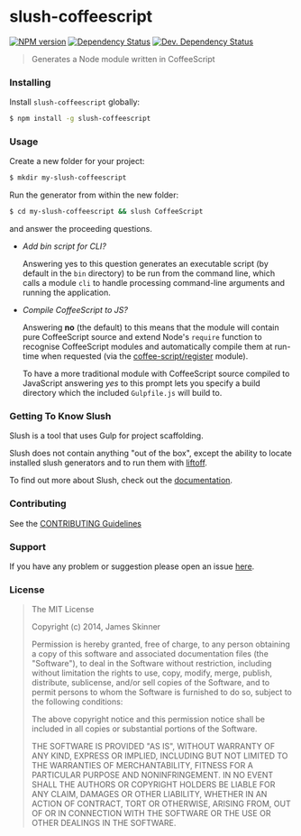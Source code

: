 # slush-coffeescript

[![NPM version][npm-image]][npm-url] [![Dependency Status][daviddm-image]][daviddm-url] [![Dev. Dependency Status][daviddm-dev-image]][daviddm-dev-url]

> Generates a Node module written in CoffeeScript


### Installing

Install `slush-coffeescript` globally:

```bash
$ npm install -g slush-coffeescript
```


### Usage

Create a new folder for your project:

```bash
$ mkdir my-slush-coffeescript
```

Run the generator from within the new folder:

```bash
$ cd my-slush-coffeescript && slush CoffeeScript
```

and answer the proceeding questions.

* _Add bin script for CLI?_

  Answering yes to this question generates an executable script (by default in the `bin` directory) to be run
  from the command line, which calls a module `cli` to handle processing command-line arguments and running
  the application.

* _Compile CoffeeScript to JS?_

  Answering __no__ (the default) to this means that the module will contain pure CoffeeScript source and extend Node's `require` function to recognise CoffeeScript modules and automatically compile them at run-time when requested (via the [coffee-script/register](http://coffeescript.org/documentation/docs/register.html) module).

  To have a more traditional module with CoffeeScript source compiled to JavaScript answering _yes_ to this prompt lets you specify a build directory which the included `Gulpfile.js` will build to.


### Getting To Know Slush

Slush is a tool that uses Gulp for project scaffolding.

Slush does not contain anything "out of the box", except the ability to locate installed slush generators and to run them with [liftoff](https://github.com/tkellen/node-liftoff).

To find out more about Slush, check out the [documentation](https://github.com/klei/slush).


### Contributing

See the [CONTRIBUTING Guidelines](https://github.com/spiralx/slush-coffeescript/blob/master/CONTRIBUTING.md)


### Support

If you have any problem or suggestion please open an issue [here](https://github.com/spiralx/slush-coffeescript/issues).


### License

> The MIT License
>
> Copyright (c) 2014, James Skinner
>
> Permission is hereby granted, free of charge, to any person
> obtaining a copy of this software and associated documentation
> files (the "Software"), to deal in the Software without
> restriction, including without limitation the rights to use,
> copy, modify, merge, publish, distribute, sublicense, and/or sell
> copies of the Software, and to permit persons to whom the
> Software is furnished to do so, subject to the following
> conditions:
>
> The above copyright notice and this permission notice shall be
> included in all copies or substantial portions of the Software.
>
> THE SOFTWARE IS PROVIDED "AS IS", WITHOUT WARRANTY OF ANY KIND,
> EXPRESS OR IMPLIED, INCLUDING BUT NOT LIMITED TO THE WARRANTIES
> OF MERCHANTABILITY, FITNESS FOR A PARTICULAR PURPOSE AND
> NONINFRINGEMENT. IN NO EVENT SHALL THE AUTHORS OR COPYRIGHT
> HOLDERS BE LIABLE FOR ANY CLAIM, DAMAGES OR OTHER LIABILITY,
> WHETHER IN AN ACTION OF CONTRACT, TORT OR OTHERWISE, ARISING
> FROM, OUT OF OR IN CONNECTION WITH THE SOFTWARE OR THE USE OR
> OTHER DEALINGS IN THE SOFTWARE.

[npm-url]: https://npmjs.org/package/slush-coffeescript
[npm-image]: https://badge.fury.io/js/slush-coffeescript.svg
[daviddm-url]: https://david-dm.org/spiralx/slush-coffeescript
[daviddm-image]: https://david-dm.org/spiralx/slush-coffeescript.svg?theme=shields.io
[daviddm-dev-url]: https://david-dm.org/spiralx/slush-coffeescript#info=devDependencies
[daviddm-dev-image]: https://david-dm.org/spiralx/slush-coffeescript/dev-status.svg?theme=shields.io
